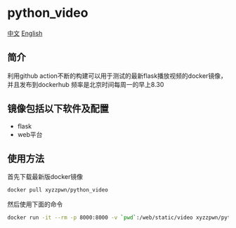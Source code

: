 # python_video
[中文](./README_zh_CN.md)  [English](./README.md)
## 简介
利用github action不断的构建可以用于测试的最新flask播放视频的docker镜像，并且发布到dockerhub
频率是北京时间每周一的早上8.30

## 镜像包括以下软件及配置
- flask 
- web平台

## 使用方法
首先下载最新版docker镜像
```bash
docker pull xyzzpwn/python_video
```

然后使用下面的命令
```bash
docker run -it --rm -p 8000:8000 -v `pwd`:/web/static/video xyzzpwn/python_video
```
